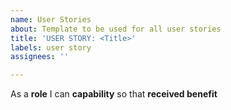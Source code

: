 ```yaml
---
name: User Stories
about: Template to be used for all user stories
title: 'USER STORY: <Title>'
labels: user story
assignees: ''

---
```


As a **role** I can **capability** so that **received benefit**

